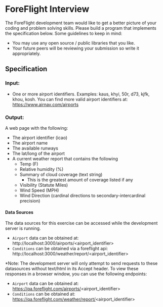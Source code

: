 # ForeFlight Interview
The ForeFlight development team would like to get a better picture of your coding and problem solving skills. Please build a program that implements the specification below. Some guidelines to keep in mind:
 
* You may use any open source / public libraries that you like.
* Your future peers will be reviewing your submission so write it appropriately.
 
## Specification
### Input:
  - One or more airport identifiers. Examples: kaus, khyi, 50r, d73, kjfk, khou, kosh. You can find more valid airport identifiers at: https://www.airnav.com/airports
 
### Output:
 
 A web page with the following:
 - The airport identifier (icao)
 - The airport name
 - The available runways
 - The lat/long of the airport
 - A current weather report that contains the following
    - Temp (F)
    - Relative humidity (%)
    - Summary of cloud coverage (text string)
        - This is the greatest amount of coverage listed if any
    - Visibility (Statute Miles)
    - Wind Speed (MPH)
    - Wind Direction (cardinal directions to secondary-intercardinal precision)
 
 
#### Data Sources
The data sources for this exercise can be accessed while the development server is running. 
- `Airport` data can be obtained at: http://localhost:3000/airports/<airport_identifier>
- `Conditions` can be obtained via a foreflight api:  http://localhost:3000/weather/report/<airport_identifier>

*Note: The development server will only attempt to send requests to these datasources without text/html in its Accept header. To view these responses in a browser window, you can use the following endpoints:
- `Airport` data can be obtained at: https://qa.foreflight.com/airports/<airport_identifier>
- `Conditions` can be obtained at:  https://qa.foreflight.com/weather/report/<airport_identifier>